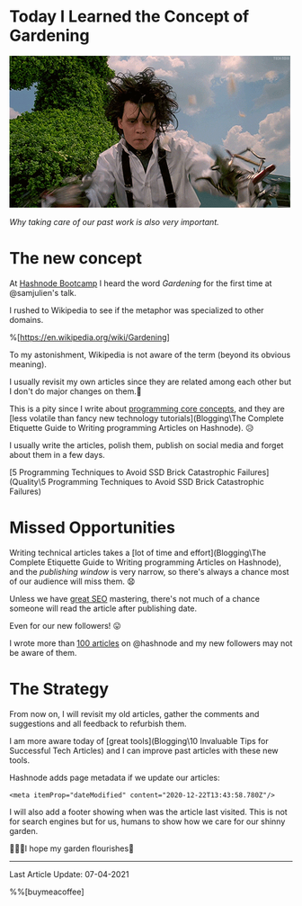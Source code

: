 # Today I Learned the Concept of Gardening

![Today I Learned the Concept of Gardening](dcf10eafbc2b3c0639fea369aeefc13a.gif)

*Why taking care of our past work is also very important.*

# The new concept

At [Hashnode Bootcamp](https://hashnode.com/bootcamp/batch-3) I heard the word *Gardening* for the first time at @samjulien's talk.

I rushed to Wikipedia to see if the metaphor was specialized to other domains.

%[https://en.wikipedia.org/wiki/Gardening]

To my astonishment, Wikipedia is not aware of the term (beyond its obvious meaning).

I usually revisit my own articles since they are related among each other but I don't do major changes on them.📕

This is a pity since I write about [programming core concepts](https://hashnode.com/n/programming/recent), and they are [less volatile than fancy new technology tutorials](Blogging\The Complete Etiquette Guide to Writing programming Articles on Hashnode). 😥

I usually write the articles, polish them, publish on social media and forget about them in a few days.

[5 Programming Techniques to Avoid SSD Brick Catastrophic Failures](Quality\5 Programming Techniques to Avoid SSD Brick Catastrophic Failures)

# Missed Opportunities

Writing technical articles takes a [lot of time and effort](Blogging\The Complete Etiquette Guide to Writing programming Articles on Hashnode), and the *publishing window* is very narrow, so there's always a chance most of our audience will miss them. 😧

Unless we have [great SEO](https://catalins.tech/canonical-url-what-is-it-and-why-should-you-care) mastering, there's not much of a chance someone will read the article after publishing date.

Even for our new followers! 😛

I wrote more than [100 articles](https://maximilianocontieri/) on @hashnode and my new followers may not be aware of them.

# The Strategy

From now on, I will revisit my old articles, gather the comments and suggestions and all feedback to refurbish them.

I am more aware today of [great tools](Blogging\10 Invaluable Tips for Successful Tech Articles) and I can improve past articles with these new tools.

Hashnode adds page metadata if we update our articles:


```
<meta itemProp="dateModified" content="2020-12-22T13:43:58.780Z"/>
``` 
 
I will also add a footer showing when was the article last visited. This is not for search engines but for us, humans to show how we care for our shinny garden.

👨🏽‍🌾I hope my garden flourishes🌻

* * * 

Last Article Update: 07-04-2021


%%[buymeacoffee]